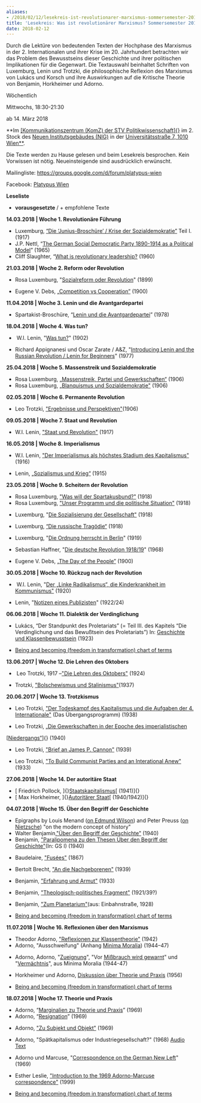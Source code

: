 ```yaml
---
aliases:
- /2018/02/12/lesekreis-ist-revolutionarer-marxismus-sommersemester-2018
title: 'Lesekreis: Was ist revolutionärer Marxismus? Sommersemester 2018'
date: 2018-02-12
---
```


Durch die Lektüre von bedeutenden Texten der Hochphase des Marxismus in der 2. Internationalen und ihrer Krise im 20. Jahrhundert betrachten wir das Problem des Bewusstseins dieser Geschichte und ihrer politischen Implikationen für die Gegenwart. Die Textauswahl beinhaltet Schriften von Luxemburg, Lenin und Trotzki, die philosophische Reflexion des Marxismus von Lukács und Korsch und ihre Auswirkungen auf die Kritische Theorie von Benjamin, Horkheimer und Adorno.

Wöchentlich

Mittwochs, 18:30-21:30

ab 14. März 2018

**Im [[Kommunikationszentrum (KomZ) der STV Politikwissenschaft]{}](https://www.univie.ac.at/politikwissenschaft/strv/wordpress/?page_id=206) im 2. Stock des [Neuen Institutsgebäudes (NIG)](https://www.google.at/maps/place/Neues+Institutsgeb%C3%A4ude/@48.2140133,16.3555667,17z/data=!3m1!4b1!4m5!3m4!1s0x476d07be4572ddb1:0xd60e12f208791d9!8m2!3d48.2140133!4d16.3577607) in der [Universitätsstraße 7, 1010 Wien**](https://maps.google.com/?q=Universit%C3%A4tsstra%C3%9Fe+7,+1010+Wien&entry=gmail&source=g).

Die Texte werden zu Hause gelesen und beim Lesekreis besprochen. Kein Vorwissen ist nötig. Neueinsteigende sind ausdrücklich erwünscht.

Mailingliste: <https://groups.google.com/d/forum/platypus-wien>

Facebook: [Platypus Wien](https://www.facebook.com/PlatypusWien)

**Leseliste**

-  **vorausgesetzte** / + empfohlene Texte

**14.03.2018 | Woche 1. Revolutionäre Führung**

-  Luxemburg, [“Die ‘Junius-Broschüre’ / Krise der Sozialdemokratie”](https://www.dropbox.com/s/d0hf9ywzemewr3i/luxemburg-die_krise_der_sozialdemokratie.pdf?dl=0) Teil I. (1917)
-  J.P. Nettl, “[The German Social Democratic Party 1890-1914 as a Political Model](https://www.dropbox.com/s/30lrocqqmqq6kvb/nettljp_spd.pdf?dl=0)” (1965)
-  Cliff Slaughter, “[What is revolutionary leadership?](https://www.dropbox.com/s/7s0oj90iwbcwe4l/slaughter-what_is_revolutionary_leadership.pdf?dl=0) (1960)

**21.03.2018 | Woche 2. Reform oder Revolution**

-  Rosa Luxemburg, "[Sozialreform oder Revolution](https://www.dropbox.com/s/xwx20vm20bstnz9/Luxemburg-Sozialreform-oder-Revolution.pdf?dl=0)" (1899)

+ Eugene V. Debs, [„Competition vs Cooperation”](https://www.dropbox.com/s/t72bxsaza02ngdl/0929-debs-competitionvcooperation.pdf?dl=0)
(1900)

**11.04.2018 | Woche 3. Lenin und die Avantgardepartei**

-  Spartakist-Broschüre, “[Lenin und die Avantgardepartei](https://www.dropbox.com/s/rpjrwxq2t479obx/Leninu.Avantgardepartei.pdf?dl=0)” (1978)

**18.04.2018 | Woche 4. Was tun?**

-   W.I. Lenin, "[Was
  tun?](https://www.dropbox.com/s/knbqnkbi0ej8ppu/lenin-was_tun.pdf?dl=0)" (1902)

+ Richard Appignanesi und Oscar Zarate / A&Z, "[Introducing Lenin and
the Russian Revolution / Lenin for
Beginners](https://www.dropbox.com/s/7350m12oeozgii9/leninforbeginners1978.pdf?dl=0)"
(1977)

**25.04.2018 | Woche 5. Massenstreik und Sozialdemokratie**

-  Rosa Luxemburg, [„Massenstreik, Partei und
  Gewerkschaften“](https://www.dropbox.com/s/6rqbkfkg7o23ww0/luxemburg-massenstreik.pdf?dl=0) (1906)
-  Rosa Luxemburg, „[Blanquismus und
  Sozialdemokratie"](https://www.dropbox.com/s/n0co2en0k0sudxp/luxemburg-blanquismus.pdf?dl=0) (1906)

**02.05.2018 | Woche 6. Permanente Revolution**

-  Leo Trotzki, ["Ergebnisse und
  Perspektiven"](https://www.dropbox.com/s/e3mj8yku7wnahwe/Trotzki%20-%20Ergebnisse%20und%20Perspektiven.pdf?dl=0)(1906)

**09.05.2018 | Woche 7. Staat und Revolution**

-  W.I. Lenin, ["Staat und
  Revolution"](https://www.dropbox.com/s/8f6eq7zvz9k1bi1/Lenin%20Staat%20und%20Revolution%20%281917%29.pdf?dl=0) (1917)

**16.05.2018 | Woche 8. Imperialismus**

-  W.I. Lenin, ["Der Imperialismus als höchstes Stadium des
  Kapitalismus"](https://www.dropbox.com/s/58cjdmufhkyt9rw/lenin-imperialismus.pdf?dl=0) (1916)

+ Lenin, [„Sozialismus und
Krieg“](https://www.dropbox.com/s/1ilgt7m5ekv4lw2/lenin_sozialismus_krieg.pdf?dl=0)
(1915)

**23.05.2018 | Woche 9. Scheitern der Revolution**

-  Rosa Luxemburg, ["Was will der
  Spartakusbund?"](https://www.dropbox.com/s/8iu27b4yw3vkt21/Luxemburg%20-%20Was%20will%20der%20Spartakusbund.pdf?dl=0) (1918)
-  Rosa Luxemburg, ["Unser Programm und die politische
  Situation"](https://www.dropbox.com/s/jbkeiem0ux57iyj/Luxemburg%20-%20Unser%20Programm%20und%20die%20politische%20Situation.pdf?dl=0) (1918)

+ Luxemburg, "[Die Sozialisierung der
Gesellschaft"](https://www.dropbox.com/s/2bhp96i6twejfio/luxemburg-sozialisierung.pdf?dl=0)
(1918)

+ Luxemburg, [“Die russische
Tragödie“](https://www.dropbox.com/s/eu6rmwv3c5aoe6x/luxemburg-tragedy.pdf?dl=0)
(1918)

+ Luxemburg, "[Die Ordnung herrscht in
Berlin](https://www.dropbox.com/s/2mk81ruv2nqjw6e/Luxemburg_Ornung.pdf?dl=0)"
(1919)

+ Sebastian Haffner, "[Die deutsche Revolution
1918/19](https://www.dropbox.com/s/lfohx7zgzjofngh/haffner_failurerevolutiongermany1918-19.pdf?dl=0)"
(1968)

+ Eugene V. Debs, [„The Day of the
People”](https://www.dropbox.com/s/qwj1a6lx8o8xeqd/EugeneVDebs_TheDayofthePeople.pdf?dl=0)
(1900)

**30.05.2018 | Woche 10. Rückzug nach der Revolution**

-   W.I. Lenin, "[Der „Linke Radikalismus“, die Kinderkrankheit im
  Kommunismus"](https://www.dropbox.com/s/5vchhu2ggd1e4ao/Lenin%20-%20Der%20Linke%20Radikalismus.pdf?dl=0) (1920)

+ Lenin, "[Notizen eines
Publizisten](https://www.dropbox.com/s/ts0mosmq75fnuf6/lenin-berge.pdf?dl=0)"
(1922/24)

**06.06.2018 | Woche 11. Dialektik der Verdinglichung**

-  Lukács, “Der Standpunkt des Proletariats” (= Teil III. des Kapitels
  “Die Verdinglichung und das Bewußtsein des Proletariats”) In:
  [Geschichte und
  Klassenbewusstsein](https://www.dropbox.com/s/59azjpgx1lj7izp/Lukacs-Standpunkt-Proletariat.pdf?dl=0) (1923)

+ [Being and becoming (freedom in transformation) chart of
terms](https://www.dropbox.com/s/lo6p0cr64kitplk/cutrone_beingbecomingimmanentcritique102217.pdf?dl=0)

**13.06.2017 | Woche 12. Die Lehren des Oktobers**

-   Leo Trotzki, 1917 –["Die Lehren des
  Oktobers"](https://www.dropbox.com/s/m37ccfhmvi28pqu/trotzki-oktober.pdf?dl=0) (1924)

+ Trotzki, ["Bolschewismus und
Stalinismus"](https://www.dropbox.com/s/2458s9p7x72wf47/trotzki-bolschewismus_oder_stalinismus.pdf?dl=0)(1937)

**20.06.2017 | Woche 13. Trotzkismus**

-  Leo Trotzki, ["Der Todeskampf des Kapitalismus und die Aufgaben
  der 4.
  Internationale"](https://www.dropbox.com/s/1dugfawwqlqkv1k/trotzki-uebergangsprogramm.pdf?dl=0)
  (Das Übergangsprogramm) (1938)

+ Leo Trotzki, [„Die Gewerkschaften in der Epoche des
imperialistischen](https://www.dropbox.com/s/9c24gu46s90t2l2/trotzki_gewerkschaften.pdf?dl=0)

[[Niedergangs“](https://www.dropbox.com/s/9c24gu46s90t2l2/trotzki_gewerkschaften.pdf?dl=0)]{}
(1940)

+ Leo Trotzki, ["Brief an James P.
Cannon"](https://www.dropbox.com/s/ch7wkyz6nn4kowm/trotzki-cannon.pdf?dl=0)
(1939)

+ Leo Trotzki, ["To Build Communist Parties and an Interational
Anew"](https://www.dropbox.com/s/y5zuka8z6bzgj9t/trotsky-to_build_anew.pdf?dl=0)
(1933)

**27.06.2018 | Woche 14. Der autoritäre Staat**

-  [ Friedrich Pollock,
  ]{}[Staatskapitalismus](https://www.dropbox.com/s/7l9gd3xarl7cj1d/pollock_staatskapitalismus.pdf?dl=0)[ (1941)]{}
-  [ Max Horkheimer, ]{}[Autoritärer
  Staat](https://www.dropbox.com/s/xe4byvevcbo2huk/horkheimer_autoritaerer_staat.pdf?dl=0)[
  (1940/1942)]{}

**04.07.2018 | Woche 15. Über den Begriff der Geschichte**

-  Epigraphs by Louis Menand ([on Edmund
  Wilson](https://www.dropbox.com/s/mu2f92kzs3lksbo/menandlouis_edmundwilsonfinlandstationintro2003.pdf?dl=0))
  and Peter Preuss ([on Nietzsche](https://www.dropbox.com/s/tql1rfys1r03dkp/preusspeter_nietzschehistoryintro1980.pdf?dl=0)) "on the modern concept of history"
-  Walter Benjamin,["Über den Begriff der
  Geschichte"](https://www.dropbox.com/s/pdo7lsjtrapkjz6/benjamin-begriffdergeschichte.pdf?dl=0) (1940)
-  Benjamin, ["Paralipomena zu den Thesen Über den Begriff der
  Geschichte"](https://www.dropbox.com/s/7f10mfw5ymi5aej/Benjamin-Paralipomena-zu-den-Thesen-uber-den-Begriff-der-Geschichte.pdf?dl=0)(In:
  GS I) (1940)

+ Baudelaire,
["Fusées"](https://www.dropbox.com/s/5lr2jmo7vok4o2i/baudelaire_fusees.pdf?dl=0)
(1867)

+ Bertolt Brecht, ["An die
Nachgeborenen"](https://www.dropbox.com/s/r768lbiyx3ffizv/Brecht-Nachgeborenen.pdf?dl=0)
(1939)

+ Benjamin, ["Erfahrung und
Armut"](https://www.dropbox.com/s/8kwpmv3cfoir1vb/benjamin-erfahrung_und_armut.pdf?dl=0)
(1933)

+ Benjamin, ["Theologisch-politisches
Fragment"](https://www.dropbox.com/s/orcv0oehu6dkmku/benjamin-theologisch_politisches_fragment.pdf?dl=0)
(1921/39?)

+ Benjamin, ["Zum
Planetarium"](https://www.dropbox.com/s/ft3c3bbss0gmui2/benjamin-zumplanetarium.pdf?dl=0)(aus:
Einbahnstraße, 1928)

+ [Being and becoming (freedom in transformation) chart of
terms](https://www.dropbox.com/s/lo6p0cr64kitplk/cutrone_beingbecomingimmanentcritique102217.pdf?dl=0)

**11.07.2018 | Woche 16. Reflexionen über den Marxismus**

-  Theodor Adorno, ["Reflexionen zur
  Klassentheorie"](https://www.dropbox.com/s/6ldo3i3a1dqafem/Adorno-Reflexionen_zur_Klassentheorie.pdf?dl=0) (1942)
-  Adorno, "Ausschweifung" (Anhang [Minima
  Moralia](https://www.dropbox.com/s/urmcur4y25bs4ir/adorno-ausschweifung.pdf?dl=0))
  (1944–47)

+ Adorno, Adorno,
"[Zueignung](https://www.dropbox.com/s/z74og1v84qrnray/adorno-zueignung.pdf?dl=0)",
"Vor [Mißbrauch wird
gewarnt](https://www.dropbox.com/s/k7hjn9qt5ss02qg/adorno-vor_mi%C3%9Fbrauch_wird_gewarnt-zum_ende.pdf?dl=0)"
und
"[Vermächtnis](https://www.dropbox.com/s/2m2w1fa3ysxhkk4/adorno-vermaechtnis.pdf?dl=0)",
aus Minima Moralia (1944-47)

+ Horkheimer und Adorno, [Diskussion über Theorie und
Praxis](https://www.dropbox.com/s/vjz38sffw0c36p1/horkheimeradorno_theorieundpraxis1956.pdf?dl=0)
(1956)

+ [Being and becoming (freedom in transformation) chart of terms](https://www.dropbox.com/s/lo6p0cr64kitplk/cutrone_beingbecomingimmanentcritique102217.pdf?dl=0)


**18.07.2018 | Woche 17. Theorie und Praxis**

-  Adorno, “[Marginalien zu Theorie und Praxis](https://www.dropbox.com/s/yqkmdh17zapov8g/Adorno_Marginalien_zu_Theorie_Praxis.pdf?dl=0)” (1969)
-  Adorno, “[Resignation](https://www.dropbox.com/s/a35ex1lb5ni3ti6/Adorno_Resignation.pdf?dl=0)” (1969)

+ Adorno, ["Zu Subjekt und Objekt"](https://www.dropbox.com/s/9wxrkek9h1i4fbm/Adorno_Zu_Subjekt_Objekt.pdf?dl=0) (1969)

+ Adorno, "Spätkapitalismus oder Industriegesellschaft?" (1968) [Audio](https://www.youtube.com/watch?v=_pdQA6Y2Lvw) [Text](https://www.dropbox.com/s/a5558dshffu0t1v/Adorno_Spa_tkapitalismus_od%20er_Industriegesellschaft.pdf?dl=0)

+ Adorno und Marcuse, "[Correspondence on the German New Left](https://www.dropbox.com/s/kftgqqu4spjiq36/adornomarcuse_germannewleft.pdf?dl=0)" (1969)

+ Esther Leslie, ["Introduction to the 1969 Adorno-Marcuse correspondence"](https://www.dropbox.com/s/7fxk6ckoqb29juv/leslieesther_adornomarcusenewleft.pdf?dl=0) (1999)

+ [Being and becoming (freedom in transformation) chart of terms](https://www.dropbox.com/s/lo6p0cr64kitplk/cutrone_beingbecomingimmanentcritique102217.pdf?dl=0)
